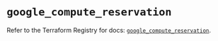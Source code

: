# `google_compute_reservation`

Refer to the Terraform Registry for docs: [`google_compute_reservation`](https://registry.terraform.io/providers/hashicorp/google-beta/6.11.2/docs/resources/google_compute_reservation).
